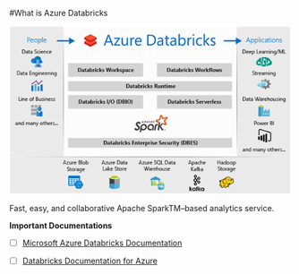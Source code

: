 #What is Azure Databricks 

![Databricks-Architecture.png](/.attachments/Databricks-Architecture-ae43418e-c022-4ab1-8dff-78763e22f405.png)

Fast, easy, and collaborative Apache SparkTM–based analytics service.


**Important Documentations**
- [ ] [Microsoft Azure Databricks Documentation](https://docs.microsoft.com/en-us/azure/azure-databricks/)
- [ ] [Databricks Documentation for Azure](https://docs.azuredatabricks.net)



